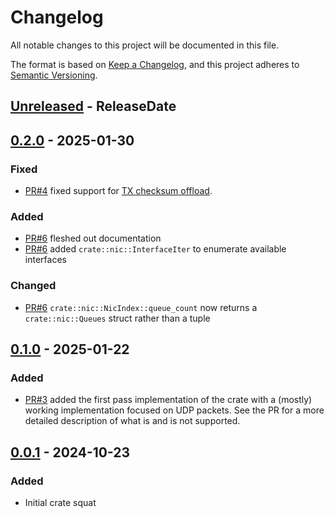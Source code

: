 <!-- markdownlint-disable blanks-around-headings blanks-around-lists no-duplicate-heading -->

# Changelog
All notable changes to this project will be documented in this file.

The format is based on [Keep a Changelog](https://keepachangelog.com/en/1.0.0/),
and this project adheres to [Semantic Versioning](https://semver.org/spec/v2.0.0.html).

<!-- next-header -->
## [Unreleased] - ReleaseDate
## [0.2.0] - 2025-01-30
### Fixed
- [PR#4](https://github.com/Jake-Shadle/xdp/pull/4) fixed support for [TX checksum offload](https://docs.kernel.org/networking/xsk-tx-metadata.html).

### Added
- [PR#6](https://github.com/Jake-Shadle/xdp/pull/6) fleshed out documentation
- [PR#6](https://github.com/Jake-Shadle/xdp/pull/6) added `crate::nic::InterfaceIter` to enumerate available interfaces

### Changed
- [PR#6](https://github.com/Jake-Shadle/xdp/pull/6) `crate::nic::NicIndex::queue_count` now returns a `crate::nic::Queues` struct rather than a tuple

## [0.1.0] - 2025-01-22
### Added
- [PR#3](https://github.com/Jake-Shadle/xdp/pull/3) added the first pass implementation of the crate with a (mostly) working implementation focused on UDP packets. See the PR for a more detailed description of what is and is not supported.

## [0.0.1] - 2024-10-23
### Added
- Initial crate squat

<!-- next-url -->
[Unreleased]: https://github.com/Jake-Shadle/xdp/compare/0.2.0...HEAD
[0.2.0]: https://github.com/Jake-Shadle/xdp/compare/0.1.0...0.2.0
[0.1.0]: https://github.com/Jake-Shadle/xdp/compare/0.0.1...0.1.0
[0.0.1]: https://github.com/Jake-Shadle/xdp/releases/tag/0.0.1
